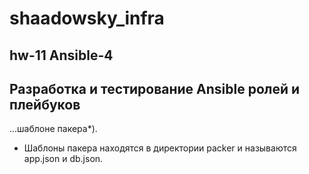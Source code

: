 # shaadowsky_infra

## hw-11 Ansible-4

## Разработка и тестирование Ansible ролей и плейбуков
...шаблоне пакера*).
* Шаблоны пакера находятся в директории packer и
называются app.json и db.json.
